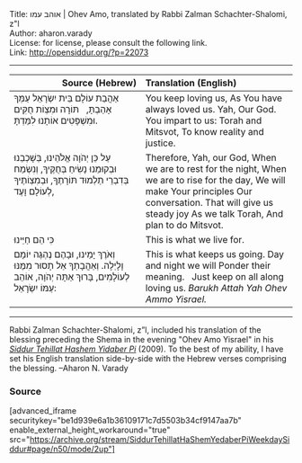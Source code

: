 <html>
<head></head>
<body>
Title: אוהב עמו | Ohev Amo, translated by Rabbi Zalman Schachter-Shalomi, z"l<br />
Author: aharon.varady<br />
License: for license, please consult the following link.<br />
Link: <a href="http://opensiddur.org/?p=22073">http://opensiddur.org/?p=22073</a>
<p />
<hr />

<table style="margin-left: auto;margin-right: auto;" class="draggable">
<thead><tr><th id="x" style="text-align: right;">Source (Hebrew)</th><th style="text-align: left;">Translation (English)</th></tr></thead>
<tbody>
<tr><td style="vertical-align:top;" width="46%">
<div class="liturgy"><span lang="he">
אַהֲבַת עוֹלָם בֵּית יִשְׂרָאֵל 
עַמְּךָ אָהַבְתָּ, 
&nbsp;
תּוֹרָה וּמִצְוֹת חֻקִּים וּמִשְׁפָּטִים 
אוֹתָנוּ לִמַּדְתָּ.
</span></div></td>
 
<td style="vertical-align:top;" width="53%">
<div class="english">
You keep loving us,
As You have always loved us.
Yah, Our God.
You impart to us: 
Torah and Mitsvot,
To know reality and justice.
</div></td></tr>


<tr><td style="vertical-align:top;" width="46%">
<div class="liturgy"><span lang="he">
עַל כֵּן יְהֹוָה אֱלֹהֵינוּ,
בְּשָׁכְבֵנוּ 
וּבְקוּמֵנוּ 
נָשִׂיחַ בְּחֻקֶּיךָ, 
וְנִשְׂמַח 
בְּדִבְרֵי 
תַלְמוּד תּוֹרָתֶךָ, 
וּבְמִצְוֹתֶיךָ לְעוֹלָם וָעֶד, 
</span></div></td>
 
<td style="vertical-align:top;" width="53%">
<div class="english">
Therefore, Yah, our God, 
When we are to rest for the night,
When we are to rise for the day,
We will make Your principles
Our conversation.
That will give us steady joy
As we talk Torah,
And plan to do Mitsvot.
</div></td></tr>


<tr><td style="vertical-align:top;" width="46%">
<div class="liturgy"><span lang="he">
כִּי הֵם חַיֵּינוּ 
</span></div></td>
 
<td style="vertical-align:top;" width="53%">
<div class="english">
This is what we live for.
</div></td></tr>


<tr><td style="vertical-align:top;" width="46%">
<div class="liturgy"><span lang="he">
וְאֹרֶךְ יָמֵינוּ, 
וּבָהֶם נֶהְגֶּה יוֹמָם וָלָיְלָה. 
וְאַהֲבָתְךָ אַל תָסוּר מִמֶּנּוּ לְעוֹלָמִים, 
בָּרוּךְ אַתָּה יְהֹוָה,
אוֹהֵב עַמּוֹ יִשְׂרָאֵל:
</span></div></td>
 
<td style="vertical-align:top;" width="53%">
<div class="english">
This is what keeps us going.
Day and night we will
Ponder their meaning. 
&nbsp;
Just keep on all along loving us.
<em>Barukh Attah Yah
Ohev Ammo Yisrael.</em>
</div></td></tr>
</tbody></table>

<hr />

Rabbi Zalman Schachter-Shalomi, z”l, included his translation of the blessing preceding the Shema in the evening "Ohev Amo Yisrael" in his <em><a href="https://opensiddur.org/siddurim/ha-ari/neo-hasidut/reb-zalmans-open-siddur-tehillat-hashem/">Siddur Tehillat Hashem Yidaber Pi</a></em> (2009). To the best of my ability, I have set his English translation side-by-side with the Hebrew verses comprising the blessing. –Aharon N. Varady

<h3>Source</h3>

[advanced_iframe securitykey="be1d939e6a1b36109171c7d5503b34cf9147aa7b" enable_external_height_workaround="true" src="https://archive.org/stream/SiddurTehillatHaShemYedaberPiWeekdaySiddur#page/n50/mode/2up"]
</body>
</html>